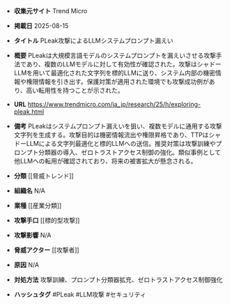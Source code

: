 - **収集元サイト**
Trend Micro

- **掲載日**
2025-08-15

- **タイトル**
PLeak攻撃によるLLMシステムプロンプト漏えい

- **概要**
PLeakは大規模言語モデルのシステムプロンプトを漏えいさせる攻撃手法であり、複数のLLMモデルに対して有効性が確認された。攻撃はシャドーLLMを用いて最適化された文字列を標的LLMに送り、システム内部の機密情報や権限情報を引き出す。保護対策が適用された環境でも攻撃成功例があり、高い転用性を持つことが示された。

- **URL**
https://www.trendmicro.com/ja_jp/research/25/h/exploring-pleak.html

- **備考**
PLeakはシステムプロンプト漏えいを狙い、複数モデルに通用する攻撃文字列を生成する。攻撃目的は機密情報流出や権限昇格であり、TTPはシャドーLLMによる文字列最適化と標的LLMへの送信。推奨対策は攻撃訓練やプロンプト分類器の導入、ゼロトラストアクセス制御の強化。類似事例として他LLMへの転用が確認されており、将来の被害拡大が懸念される。

- **分類**
[[脅威トレンド]]

- **組織名**
N/A

- **業種**
[[産業分類]]

- **攻撃手口**
[[標的型攻撃]]

- **攻撃影響**
N/A

- **脅威アクター**
[[攻撃者]]

- **原因**
N/A

- **対処方法**
攻撃訓練、プロンプト分類器拡充、ゼロトラストアクセス制御強化

- **ハッシュタグ**
#PLeak #LLM攻撃 #セキュリティ
